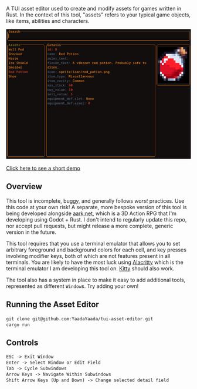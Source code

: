 A TUI asset editor used to create and modify assets for games written in Rust. In the context of this tool, "assets" refers to your typical game objects, like items, abilities and characters.

![image info](./demo.png)

[Click here to see a short demo](https://www.youtube.com/watch?v=EBW31fYh9h8)

## Overview
This tool is incomplete, buggy, and generally follows *worst* practices. Use this code at your own risk! A separate, more bespoke version of this tool is being developed alongside [aark:net](https://www.youtube.com/@yaadayaada), which is a 3D Action RPG that I'm developing using Godot + Rust. I don't intend to regularly update this repo, nor accept pull requests, but might release a more complete, generic version in the future.

This tool requires that you use a terminal emulator that allows you to set arbitrary foreground and background colors for each cell, and key presses involving modifier keys, both of which are not features present in all terminals. You are likely to have the most luck using [Alacritty](https://alacritty.org/) which is the terminal emulator I am developing this tool on. [Kitty](https://sw.kovidgoyal.net/kitty/) should also work.

The tool also has a system in place to make it easy to add additional tools, represented as different `Window`s. Try adding your own!

## Running the Asset Editor
```
git clone git@github.com:YaadaYaada/tui-asset-editor.git
cargo run
```

## Controls

```
ESC -> Exit Window
Enter -> Select Window or Edit Field
Tab -> Cycle Subwindows
Arrow Keys -> Navigate Within Subwindows
Shift Arrow Keys (Up and Down) -> Change selected detail field
```
